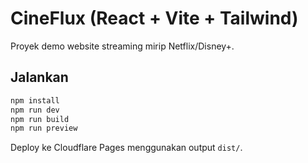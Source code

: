 # CineFlux (React + Vite + Tailwind)
Proyek demo website streaming mirip Netflix/Disney+.
## Jalankan
```bash
npm install
npm run dev
npm run build
npm run preview
```
Deploy ke Cloudflare Pages menggunakan output `dist/`.
